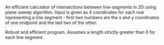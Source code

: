 An efficient calculator of intersections between line-segments in 2D using plane-sweep algorithm.
Input is given as 4 coordinates for each row representing a line segment - first two numbers are the x and y coordinates of one endpoint and the last two of the other.

Robust and efficient program.
Assumes a length strictly greater than 0 for each line segment.
